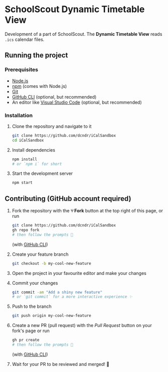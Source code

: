 # SchoolScout Dynamic Timetable View

Development of a part of SchoolScout. The **Dynamic Timetable View** reads `.ics` calendar files.

## Running the project

### Prerequisites

- [Node.js](https://nodejs.org/en/)
- [npm](https://www.npmjs.com/) (comes with Node.js)
- [Git](https://git-scm.com/)
- [GitHub CLI](https://cli.github.com/) (optional, but recommended)
- An editor like [Visual Studio Code](https://code.visualstudio.com/) (optional, but recommended)

### Installation

1. Clone the repository and navigate to it

    ```bash
    git clone https://github.com/dcndr/iCalSandbox
    cd iCalSandbox
    ```

2. Install dependencies

    ```bash
    npm install
    # or `npm i` for short
    ```

3. Start the development server

    ```bash
    npm start
    ```

## Contributing (GitHub account required)

1. Fork the repository with the **⑂ Fork** button at the top right of this page, or run

    ```bash
    git clone https://github.com/dcndr/iCalSandbox
    gh repo fork
    # then follow the prompts 📝
    ```

   (with [GitHub CLI](https://cli.github.com/))

2. Create your feature branch

    ```bash
    git checkout -b my-cool-new-feature
    ```

3. Open the project in your favourite editor and make your changes
4. Commit your changes

    ```bash
    git commit -am "Add a shiny new feature"
    # or `git commit` for a more interactive experience ✨
    ```

5. Push to the branch

    ```bash
    git push origin my-cool-new-feature
    ```

6. Create a new PR (pull request) with the *Pull Request* button on your fork's page or run

    ```bash
    gh pr create
    # then follow the prompts 📝
    ```

   (with [GitHub CLI](https://cli.github.com/))

7. Wait for your PR to be reviewed and merged! 🎉
